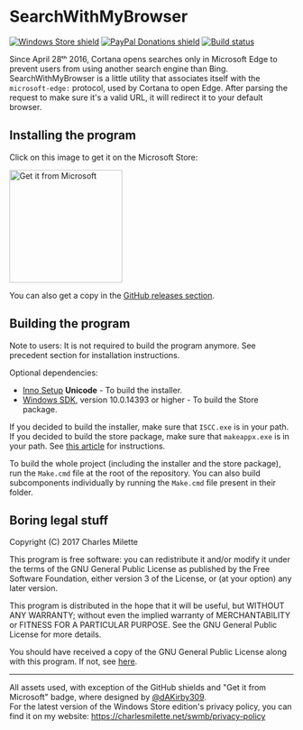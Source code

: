 ﻿# SearchWithMyBrowser

[![Windows Store shield](https://img.shields.io/github/release/sylveon/SearchWithMyBrowser.svg?label=windows%20store&colorB=ff69b4)](https://www.microsoft.com/store/apps/9PPKNR9RK26R?ocid=badge) [![PayPal Donations shield](https://img.shields.io/badge/donations-paypal-blue.svg)](https://PayPal.me/CharlesMilette) [![Build status](https://img.shields.io/appveyor/ci/sylveon/SearchWithMyBrowser/master.svg)](https://ci.appveyor.com/project/sylveon/searchwithmybrowser)

Since April 28ᵗʰ 2016, Cortana opens searches only in Microsoft Edge to prevent users from using another search engine than Bing.  
SearchWithMyBrowser is a little utility that associates itself with the `microsoft-edge:` protocol, used by Cortana to open Edge. After parsing the request to make sure it's a valid URL, it will redirect it to your default browser.

## Installing the program

Click on this image to get it on the Microsoft Store:

[<img src="https://assets.windowsphone.com/85864462-9c82-451e-9355-a3d5f874397a/English_get-it-from-MS_InvariantCulture_Default.png" alt="Get it from Microsoft" width="200"/>](https://www.microsoft.com/store/apps/9PPKNR9RK26R?ocid=badge)

You can also get a copy in the [GitHub releases section](https://github.com/charlesmilette/SearchWithMyBrowser/releases).

## Building the program

Note to users: It is not required to build the program anymore. See precedent section for installation instructions.  

Optional dependencies:
- [Inno Setup](http://www.jrsoftware.org/isinfo.php) **Unicode** - To build the installer.
- [Windows SDK](https://developer.microsoft.com/en-us/windows/downloads/windows-10-sdk), version 10.0.14393 or higher - To build the Store package.

If you decided to build the installer, make sure that `ISCC.exe` is in your path. If you decided to build the store package, make sure that `makeappx.exe` is in your path. See [this article](https://www.howtogeek.com/118594/how-to-edit-your-system-path-for-easy-command-line-access/) for instructions.  

To build the whole project (including the installer and the store package), run the `Make.cmd` file at the root of the repository. You can also build subcomponents individually by running the `Make.cmd` file present in their folder.

## Boring legal stuff

Copyright (C) 2017  Charles Milette

This program is free software: you can redistribute it and/or modify it under the terms of the GNU General Public License as published by the Free Software Foundation, either version 3 of the License, or (at your option) any later version.

This program is distributed in the hope that it will be useful, but WITHOUT ANY WARRANTY; without even the implied warranty of MERCHANTABILITY or FITNESS FOR A PARTICULAR PURPOSE.  See the GNU General Public License for more details.

You should have received a copy of the GNU General Public License along with this program.  If not, see [here](http://www.gnu.org/licenses/).

----------------------------

All assets used, with exception of the GitHub shields and "Get it from Microsoft" badge, where designed by [@dAKirby309](https://github.com/dAKirby309).  
For the latest version of the Windows Store edition's privacy policy, you can find it on my website: https://charlesmilette.net/swmb/privacy-policy